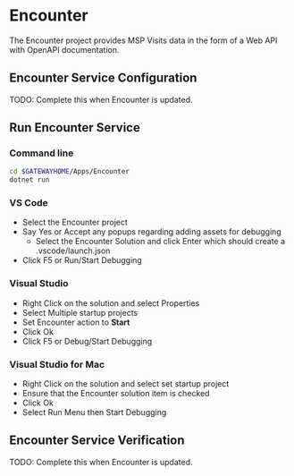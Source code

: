 # Encounter

The Encounter project provides MSP Visits data in the form of a Web API with OpenAPI documentation.

## Encounter Service Configuration

TODO: Complete this when Encounter is updated.

## Run Encounter Service

### Command line

```bash
cd $GATEWAYHOME/Apps/Encounter
dotnet run
```

### VS Code

* Select the Encounter project
* Say Yes or Accept any popups regarding adding assets for debugging
  * Select the Encounter Solution and click Enter which should create a .vscode/launch.json
* Click F5 or Run/Start Debugging

### Visual Studio

* Right Click on the solution and select Properties
* Select Multiple startup projects
* Set Encounter action to **Start**
* Click Ok
* Click F5 or Debug/Start Debugging

### Visual Studio for Mac

* Right Click on the solution and select set startup project
* Ensure that the Encounter solution item is checked
* Click Ok
* Select Run Menu then Start Debugging

## Encounter Service Verification

TODO: Complete this when Encounter is updated.